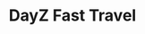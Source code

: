 ---
layout: "project"
title: "DayZ Fast Travel"
permalink: "/dayz-fast-travel/"



sections:
    -   contents:
            -   text: "Fast Travel aims to enhance the gameplay by adding a system to DayZ that lets players quickly travel between predefined locations. Players can choose their destination by interacting with markers on a map board. Both the cost of traveling and the locations that can be visited are highly configurable and can be set up to, for example, cut down on travel times between traders, allow players to access higher tiers of loot in walled-off areas, and function as a more immersive spawn selection."

    -   heading: "What was my role?"
        contents:
            -   text: "I developed Fast Travel alongside my first DayZ mod <a href=\"https://dennisvidal.github.io/dayz-banking/\"target=\"_blank\">Banking</a>. Because of that, a lot of the experience I gained in regards to system design, gameplay, and networking is shared between both mods. Some aspects I worked on as part of this mod include:"
                bullets:
                    -   text: "<b>Flexible fast travel system:</b> The biggest challenge during the mod's creation was the design of the system governing the actual travel between locations. Not only did it have to be configurable to support a variety of maps and server-specific scenarios, but it also had to be simple enough to enable server owners with little modding experience to set up the mod."
                        style: "disc"

                    -   text: "<b>Efficient player teleportation:</b> Even though teleporting a player itself is rather simple in DayZ, designing a system that ensures they only spawn in valid areas, that aren't too predictable to be camped, while still being efficient on the server required some thinking. The final system divides spawn areas into smaller, more manageable sections and validates chosen spawn points through collision checks to prevent players from spawning inside building meshes and other objects."
                        style: "disc"

                    -   text: "<b>Working with DayZ's codebase and networking:</b> Since I had started working on my banking mod a bit before this mod, I had already gained some familiarity with modding DayZ and its multiplayer framework. While this definitely helped and allowed me to reinforce my understanding of the systems that both mods use, Fast Travel utilizes the base game's systems to a far greater degree. This led me to work with a wider range of the game's components to integrate the mod and make it work flawlessly in multiplayer."
                        style: "disc"
            
            


links:
    -   name: "github"
        url: "https://github.com/DennisVidal/dayz-fast-travel" 
        icon: "fab fa-github"
    -   name: "steam"
        url: "https://steamcommunity.com/sharedfiles/filedetails/?id=1843000706"
        icon: "fab fa-steam"

release: "August 2019"

engine:
    name: "Enfusion"
    url: "https://enfusionengine.com"

languages:
    -   name: "Enforce Script (C#&#8209like)"
        url: "https://community.bistudio.com/wiki/DayZ:Enforce_Script_Syntax"

roles:
    - "Programmer"
    - "Designer"

tools:
    -   name: "Visual Studio"
    -   name: "DayZ Tools"
        url: "https://store.steampowered.com/app/830640/DayZ_Tools/"
    -   name: "Blender"

screenshots:
    - "/images/dayz-fast-travel/fast-travel-1.jpg"
    - "/images/dayz-fast-travel/fast-travel-2.jpg"
    - "/images/dayz-fast-travel/fast-travel-3.jpg"
---